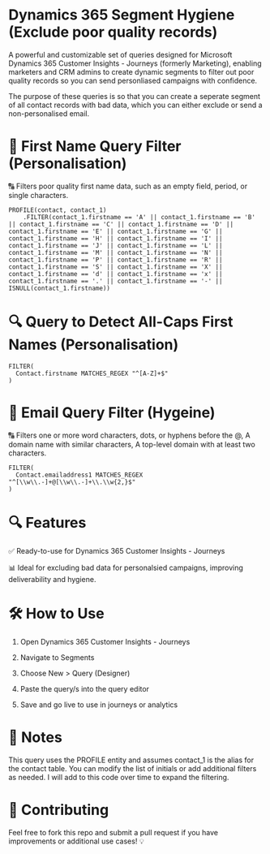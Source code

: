 # Dynamics 365 Segment Hygiene (Exclude poor quality records)

A powerful and customizable set of queries designed for Microsoft Dynamics 365 Customer Insights - Journeys (formerly Marketing), enabling marketers and CRM admins to create dynamic segments to filter out poor quality records so you can send personliased campaigns with confidence.

The purpose of these queries is so that you can create a seperate segment of all contact records with bad data, which you can either exclude or send a non-personalised email. 

# 📂 **First Name Query Filter (Personalisation)**

🔠 Filters poor quality first name data, such as an empty field, period, or single characters.

```
PROFILE(contact, contact_1)
    .FILTER(contact_1.firstname == 'A' || contact_1.firstname == 'B' || contact_1.firstname == 'C' || contact_1.firstname == 'D' || contact_1.firstname == 'E' || contact_1.firstname == 'G' || contact_1.firstname == 'H' || contact_1.firstname == 'I' || contact_1.firstname == 'J' || contact_1.firstname == 'L' || contact_1.firstname == 'M' || contact_1.firstname == 'N' || contact_1.firstname == 'P' || contact_1.firstname == 'R' || contact_1.firstname == 'S' || contact_1.firstname == 'X' || contact_1.firstname == 'd' || contact_1.firstname == 'x' || contact_1.firstname == '.' || contact_1.firstname == '-' || ISNULL(contact_1.firstname))
```

# 🔍 **Query to Detect All-Caps First Names (Personalisation)**

```
FILTER(
  Contact.firstname MATCHES_REGEX "^[A-Z]+$"
)
```

# 📂 **Email Query Filter (Hygeine)**

🔠 Filters one or more word characters, dots, or hyphens before the @, A domain name with similar characters, A top-level domain with at least two characters.

```
FILTER(
  Contact.emailaddress1 MATCHES_REGEX "^[\\w\\.-]+@[\\w\\.-]+\\.\\w{2,}$"
)
```

# 🔍 **Features**

✅ Ready-to-use for Dynamics 365 Customer Insights - Journeys

📊 Ideal for excluding bad data for personalsied campaigns, improving deliverability and hygiene.


# 🛠️ **How to Use**

1) Open Dynamics 365 Customer Insights - Journeys

2) Navigate to Segments

3) Choose New > Query (Designer)

4) Paste the query/s into the query editor

5) Save and go live to use in journeys or analytics



# 📌 Notes

This query uses the PROFILE entity and assumes contact_1 is the alias for the contact table.
You can modify the list of initials or add additional filters as needed.
I will add to this code over time to expand the filtering.


# 📢 **Contributing**

Feel free to fork this repo and submit a pull request if you have improvements or additional use cases! 💡
